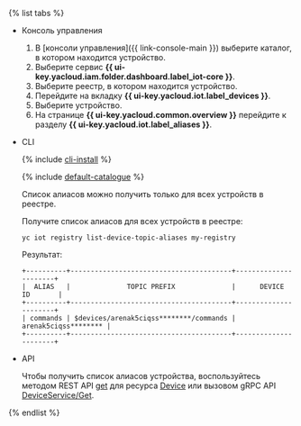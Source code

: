 {% list tabs %}

- Консоль управления

   1. В [консоли управления]({{ link-console-main }}) выберите каталог, в котором находится устройство.
   1. Выберите сервис **{{ ui-key.yacloud.iam.folder.dashboard.label_iot-core }}**.
   1. Выберите реестр, в котором находится устройство.
   1. Перейдите на вкладку **{{ ui-key.yacloud.iot.label_devices }}**.
   1. Выберите устройство.
   1. На странице **{{ ui-key.yacloud.common.overview }}** перейдите к разделу **{{ ui-key.yacloud.iot.label_aliases }}**.

- CLI
    
    {% include [cli-install](../cli-install.md) %}
    
    {% include [default-catalogue](../default-catalogue.md) %}
    
    Список алиасов можно получить только для всех устройств в реестре.
    
    Получите список алиасов для всех устройств в реестре:
    
    ```
    yc iot registry list-device-topic-aliases my-registry
    ```

    Результат:

    ```
    +----------+----------------------------------------+----------------------+
    |  ALIAS   |              TOPIC PREFIX              |      DEVICE ID       |
    +----------+----------------------------------------+----------------------+
    | commands | $devices/arenak5ciqss********/commands | arenak5ciqss******** |
    +----------+----------------------------------------+----------------------+
   ```

- API

   Чтобы получить список алиасов устройства, воспользуйтесь методом REST API [get](../../iot-core/api-ref/Device/get.md) для ресурса [Device](../../iot-core/api-ref/Device/index.md) или вызовом gRPC API [DeviceService/Get](../../iot-core/api-ref/grpc/device_service.md#Get).

{% endlist %}